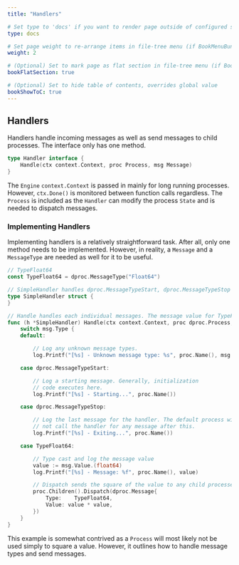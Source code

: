 ```yaml
---
title: "Handlers"

# Set type to 'docs' if you want to render page outside of configured section or if you render section other than 'docs'
type: docs

# Set page weight to re-arrange items in file-tree menu (if BookMenuBundle not set)
weight: 2

# (Optional) Set to mark page as flat section in file-tree menu (if BookMenuBundle not set)
bookFlatSection: true

# (Optional) Set to hide table of contents, overrides global value
bookShowToC: true
---
```


## **Handlers**

Handlers handle incoming messages as well as send messages to child processes. The interface only has one method.

```go
type Handler interface {
    Handle(ctx context.Context, proc Process, msg Message)
}
```

The `Engine` `context.Context` is passed in mainly for long running processes. However, `ctx.Done()` is monitored between function calls regardless. The `Process` is included as the `Handler` can modify the process `State` and is needed to dispatch messages.

### **Implementing Handlers**

Implementing handlers is a relatively straightforward task. After all, only one method needs to be implemented. However, in reality, a `Message` and a `MessageType` are needed as well for it to be useful.

```go
// TypeFloat64
const TypeFloat64 = dproc.MessageType("Float64")

// SimpleHandler handles dproc.MessageTypeStart, dproc.MessageTypeStop and TypeFloat64.
type SimpleHandler struct {
}

// Handle handles each individual messages. The message value for TypeFloat64 is a float64.
func (h *SimpleHandler) Handle(ctx context.Context, proc dproc.Process, msg dproc.Message) {
	switch msg.Type {
	default:

		// Log any unknown message types.
		log.Printf("[%s] - Unknown message type: %s", proc.Name(), msg.Type)

	case dproc.MessageTypeStart:

		// Log a starting message. Generally, initialization 
		// code executes here.
		log.Printf("[%s] - Starting...", proc.Name())

	case dproc.MessageTypeStop:

		// Log the last message for the handler. The default process will 
		// not call the handler for any message after this.
		log.Printf("[%s] - Exiting...", proc.Name())

	case TypeFloat64:

		// Type cast and log the message value
		value := msg.Value.(float64)
		log.Printf("[%s] - Message: %f", proc.Name(), value)

		// Dispatch sends the square of the value to any child processes.
		proc.Children().Dispatch(dproc.Message{
			Type:    TypeFloat64,
			Value: value * value,
		})
	}
}
```

This example is somewhat contrived as a `Process` will most likely not be used simply to square a value. However, it outlines how to handle message types and send messages. 
